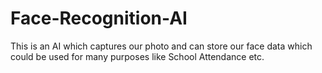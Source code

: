 # Face-Recognition-AI
This is an AI which captures our photo and can store our face data which could be used for many purposes like School Attendance etc.
